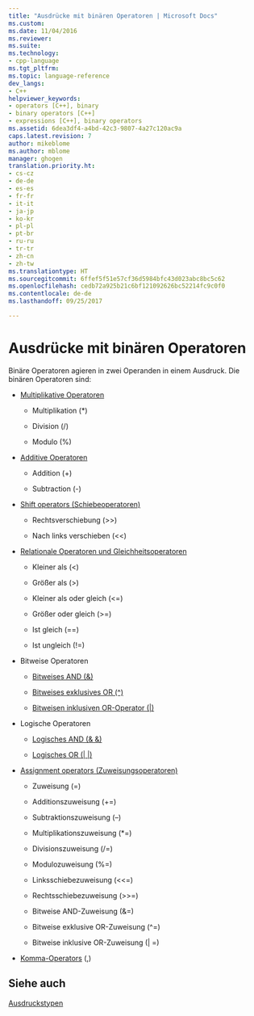 ```yaml
---
title: "Ausdrücke mit binären Operatoren | Microsoft Docs"
ms.custom: 
ms.date: 11/04/2016
ms.reviewer: 
ms.suite: 
ms.technology:
- cpp-language
ms.tgt_pltfrm: 
ms.topic: language-reference
dev_langs:
- C++
helpviewer_keywords:
- operators [C++], binary
- binary operators [C++]
- expressions [C++], binary operators
ms.assetid: 6dea3df4-a4bd-42c3-9807-4a27c120ac9a
caps.latest.revision: 7
author: mikeblome
ms.author: mblome
manager: ghogen
translation.priority.ht:
- cs-cz
- de-de
- es-es
- fr-fr
- it-it
- ja-jp
- ko-kr
- pl-pl
- pt-br
- ru-ru
- tr-tr
- zh-cn
- zh-tw
ms.translationtype: HT
ms.sourcegitcommit: 6ffef5f51e57cf36d5984bfc43d023abc8bc5c62
ms.openlocfilehash: cedb72a925b21c6bf121092626bc52214fc9c0f0
ms.contentlocale: de-de
ms.lasthandoff: 09/25/2017

---
```

# <a name="expressions-with-binary-operators"></a>Ausdrücke mit binären Operatoren
Binäre Operatoren agieren in zwei Operanden in einem Ausdruck. Die binären Operatoren sind:  
  
-   [Multiplikative Operatoren](../cpp/multiplicative-operators-and-the-modulus-operator.md)  
  
    -   Multiplikation (*)  
  
    -   Division (/)  
  
    -   Modulo (%)  
  
-   [Additive Operatoren](../cpp/additive-operators-plus-and.md)  
  
    -   Addition (+)  
  
    -   Subtraction (-)  
  
-   [Shift operators (Schiebeoperatoren)](../cpp/left-shift-and-right-shift-operators-input-and-output.md)  
  
    -   Rechtsverschiebung (>>)  
  
    -   Nach links verschieben (<<)  
  
-   [Relationale Operatoren und Gleichheitsoperatoren](../cpp/relational-operators-equal-and-equal.md)  
  
    -   Kleiner als (\<)  
  
    -   Größer als (>)  
  
    -   Kleiner als oder gleich (\<=)  
  
    -   Größer oder gleich (>=)  
  
    -   Ist gleich (==)  
  
    -   Ist ungleich (!=)  
  
-   Bitweise Operatoren  
  
    -   [Bitweises AND (&)](../cpp/bitwise-and-operator-amp.md)  
  
    -   [Bitweises exklusives OR (^)](../cpp/bitwise-exclusive-or-operator-hat.md)  
  
    -   [Bitweisen inklusiven OR-Operator (&#124;)](../cpp/bitwise-inclusive-or-operator-pipe.md)  
  
-   Logische Operatoren  
  
    -   [Logisches AND (& &)](../cpp/logical-and-operator-amp-amp.md)  
  
    -   [Logisches OR (&#124; &#124;)](../cpp/logical-or-operator-pipe-pipe.md)  
  
-   [Assignment operators (Zuweisungsoperatoren)](../cpp/assignment-operators.md)  
  
    -   Zuweisung (=)  
  
    -   Additionszuweisung (+=)  
  
    -   Subtraktionszuweisung (–)  
  
    -   Multiplikationszuweisung (*=)  
  
    -   Divisionszuweisung (/=)  
  
    -   Modulozuweisung (%=)  
  
    -   Linksschiebezuweisung (<\<=)  
  
    -   Rechtsschiebezuweisung (>>=)  
  
    -   Bitweise AND-Zuweisung (&=)  
  
    -   Bitweise exklusive OR-Zuweisung (^=)  
  
    -   Bitweise inklusive OR-Zuweisung (&#124; =)  
  
-   [Komma-Operators](../cpp/comma-operator.md) (,)  
  
## <a name="see-also"></a>Siehe auch  
 [Ausdruckstypen](../cpp/types-of-expressions.md)
